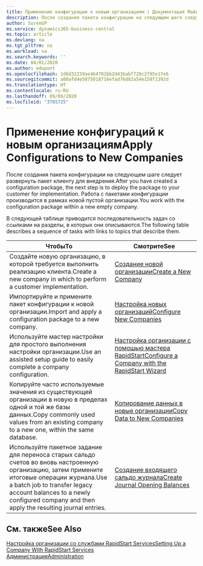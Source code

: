 ```yaml
---
title: Применение конфигурации к новым организациям | Документация Майкрософт
description: После создания пакета конфигурации на следующем шаге следует развернуть пакет клиенту для внедрения. Конфигурация используется для новой пустой организации.
author: SorenGP
ms.service: dynamics365-business-central
ms.topic: article
ms.devlang: na
ms.tgt_pltfrm: na
ms.workload: na
ms.search.keywords: ''
ms.date: 04/01/2020
ms.author: edupont
ms.openlocfilehash: 1d8d32239ae464702bb2d41babf720c2f85e17e6
ms.sourcegitcommit: a80afd4e5075018716efad76d82a54e158f1392d
ms.translationtype: HT
ms.contentlocale: ru-RU
ms.lasthandoff: 09/09/2020
ms.locfileid: "3785725"
---
```

# <a name="apply-configurations-to-new-companies"></a><span data-ttu-id="92096-104">Применение конфигураций к новым организациям</span><span class="sxs-lookup"><span data-stu-id="92096-104">Apply Configurations to New Companies</span></span>
<span data-ttu-id="92096-105">После создания пакета конфигурации на следующем шаге следует развернуть пакет клиенту для внедрения.</span><span class="sxs-lookup"><span data-stu-id="92096-105">After you have created a configuration package, the next step is to deploy the package to your customer for implementation.</span></span> <span data-ttu-id="92096-106">Работа с пакетами конфигурации производится в рамках новой пустой организации.</span><span class="sxs-lookup"><span data-stu-id="92096-106">You work with the configuration package within a new empty company.</span></span>  

 <span data-ttu-id="92096-107">В следующей таблице приводится последовательность задач со ссылками на разделы, в которых они описываются.</span><span class="sxs-lookup"><span data-stu-id="92096-107">The following table describes a sequence of tasks with links to topics that describe them.</span></span>

|<span data-ttu-id="92096-108">**Чтобы**</span><span class="sxs-lookup"><span data-stu-id="92096-108">**To**</span></span>|<span data-ttu-id="92096-109">**Смотрите**</span><span class="sxs-lookup"><span data-stu-id="92096-109">**See**</span></span>|  
|------------|-------------|  
|<span data-ttu-id="92096-110">Создайте новую организацию, в которой требуется выполнить реализацию клиента.</span><span class="sxs-lookup"><span data-stu-id="92096-110">Create a new company in which to perform a customer implementation.</span></span>|[<span data-ttu-id="92096-111">Создание новой организации</span><span class="sxs-lookup"><span data-stu-id="92096-111">Create a New Company</span></span>](admin-how-to-create-a-new-company.md)|  
|<span data-ttu-id="92096-112">Импортируйте и примените пакет конфигурации к новой организации.</span><span class="sxs-lookup"><span data-stu-id="92096-112">Import and apply a configuration package to a new company.</span></span>|[<span data-ttu-id="92096-113">Настройка новых организаций</span><span class="sxs-lookup"><span data-stu-id="92096-113">Configure New Companies</span></span>](admin-how-to-configure-new-companies.md)|  
|<span data-ttu-id="92096-114">Используйте мастер настройки для простого выполнения настройки организации.</span><span class="sxs-lookup"><span data-stu-id="92096-114">Use an assisted setup guide to easily complete a company configuration.</span></span>|[<span data-ttu-id="92096-115">Настройка организации с помощью мастера RapidStart</span><span class="sxs-lookup"><span data-stu-id="92096-115">Configure a Company with the RapidStart Wizard</span></span>](admin-how-to-configure-a-company-with-the-rapidstart-wizard.md)|
|<span data-ttu-id="92096-116">Копируйте часто используемые значения из существующей организации в новую в пределах одной и той же базы данных.</span><span class="sxs-lookup"><span data-stu-id="92096-116">Copy commonly used values from an existing company to a new one, within the same database.</span></span>|[<span data-ttu-id="92096-117">Копирование данных в новые организации</span><span class="sxs-lookup"><span data-stu-id="92096-117">Copy Data to New Companies</span></span>](admin-how-to-copy-data-to-new-companies.md)|  
|<span data-ttu-id="92096-118">Используйте пакетное задание для переноса старых сальдо счетов во вновь настроенную организацию, затем примените итоговые операции журнала.</span><span class="sxs-lookup"><span data-stu-id="92096-118">Use a batch job to transfer legacy account balances to a newly configured company and then apply the resulting journal entries.</span></span>|[<span data-ttu-id="92096-119">Создание входящего сальдо журнала</span><span class="sxs-lookup"><span data-stu-id="92096-119">Create Journal Opening Balances</span></span>](admin-how-to-create-journal-opening-balances.md)|  

## <a name="see-also"></a><span data-ttu-id="92096-120">См. также</span><span class="sxs-lookup"><span data-stu-id="92096-120">See Also</span></span>  
[<span data-ttu-id="92096-121">Настройка организации со службами RapidStart Services</span><span class="sxs-lookup"><span data-stu-id="92096-121">Setting Up a Company With RapidStart Services</span></span>](admin-set-up-a-company-with-rapidstart.md)  
[<span data-ttu-id="92096-122">Администрация</span><span class="sxs-lookup"><span data-stu-id="92096-122">Administration</span></span>](admin-setup-and-administration.md)
